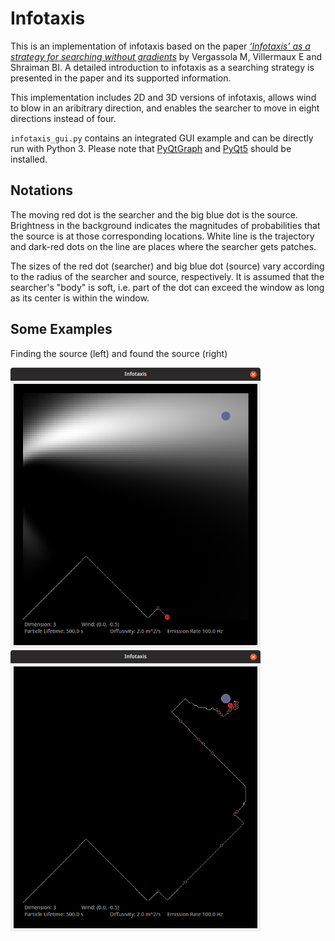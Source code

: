 # Infotaxis
This is an implementation of infotaxis based on the paper [*‘Infotaxis’ as a strategy for searching without gradients*](https://www.nature.com/articles/nature05464) by Vergassola M, Villermaux E and Shraiman BI. A detailed introduction to infotaxis as a searching strategy is presented in the paper and its supported information.

This implementation includes 2D and 3D versions of infotaxis, allows wind to blow in an aribitrary direction, and enables the searcher to move in eight directions instead of four.

`infotaxis_gui.py` contains an integrated GUI example and can be directly run with Python 3. Please note that [PyQtGraph](https://pypi.org/project/pyqtgraph/) and [PyQt5](https://pypi.org/project/PyQt5/) should be installed.

## Notations
The moving red dot is the searcher and the big blue dot is the source. Brightness in the background indicates the magnitudes of probabilities that the source is at those corresponding locations. White line is the trajectory and dark-red dots on the line are places where the searcher gets patches.

The sizes of the red dot (searcher) and big blue dot (source) vary according to the radius of the searcher and source, respectively. It is assumed that the searcher's "body" is soft, i.e. part of the dot can exceed the window as long as its center is within the window.

## Some Examples
Finding the source (left) and found the source (right)

<img src="finding.png" width="400"> <img src="found.png" width="400">
